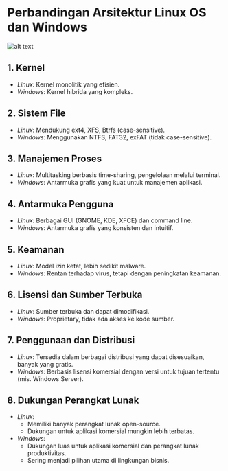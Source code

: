 # Perbandingan Arsitektur Linux OS dan Windows

![alt text]([https://github.com/Fathur2004/Fathur-Rahman/blob/main/download.jpg?raw=true](https://www.bing.com/images/search?view=detailV2&ccid=Fr3NJxHU&id=3823D7D1BB1273924581C422B16C18439413204F&thid=OIP.Fr3NJxHUxk9FO8H1UHEPpgHaEF&mediaurl=https%3a%2f%2fwww.extremetech.com%2fwp-content%2fuploads%2f2012%2f05%2fLinux-logo-without-version-number-banner-sized.jpg&exph=742&expw=1344&q=linux&simid=608042493818646265&FORM=IRPRST&ck=D436AFEE7B07E2539D2E75CED092D59B&selectedIndex=0&itb=0))

## 1. Kernel
- *Linux*: Kernel monolitik yang efisien.
- *Windows*: Kernel hibrida yang kompleks.

## 2. Sistem File
- *Linux*: Mendukung ext4, XFS, Btrfs (case-sensitive).
- *Windows*: Menggunakan NTFS, FAT32, exFAT (tidak case-sensitive).

## 3. Manajemen Proses
- *Linux*: Multitasking berbasis time-sharing, pengelolaan melalui terminal.
- *Windows*: Antarmuka grafis yang kuat untuk manajemen aplikasi.

## 4. Antarmuka Pengguna
- *Linux*: Berbagai GUI (GNOME, KDE, XFCE) dan command line.
- *Windows*: Antarmuka grafis yang konsisten dan intuitif.

## 5. Keamanan
- *Linux*: Model izin ketat, lebih sedikit malware.
- *Windows*: Rentan terhadap virus, tetapi dengan peningkatan keamanan.

## 6. Lisensi dan Sumber Terbuka
- *Linux*: Sumber terbuka dan dapat dimodifikasi.
- *Windows*: Proprietary, tidak ada akses ke kode sumber.

## 7. Penggunaan dan Distribusi
- *Linux*: Tersedia dalam berbagai distribusi yang dapat disesuaikan, banyak yang gratis.
- *Windows*: Berbasis lisensi komersial dengan versi untuk tujuan tertentu (mis. Windows Server).

## 8. Dukungan Perangkat Lunak
- *Linux:*
  - Memiliki banyak perangkat lunak open-source.
  - Dukungan untuk aplikasi komersial mungkin lebih terbatas.
- *Windows:*
  - Dukungan luas untuk aplikasi komersial dan perangkat lunak produktivitas.
  - Sering menjadi pilihan utama di lingkungan bisnis.
